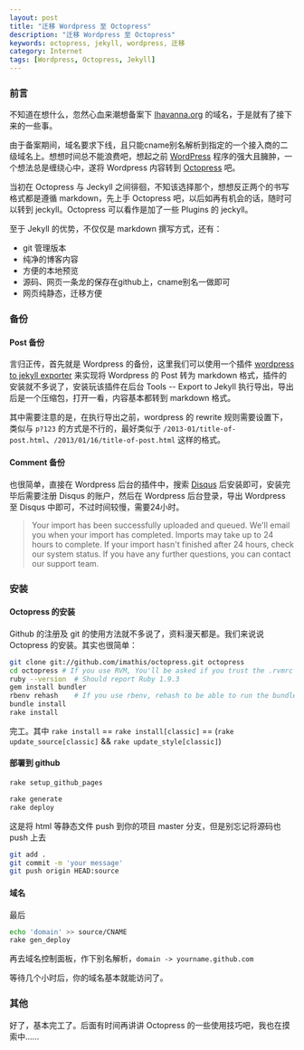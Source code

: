 ```yaml
---
layout: post
title: "迁移 Wordpress 至 Octopress"
description: "迁移 Wordpress 至 Octopress"
keywords: octopress, jekyll, wordpress, 迁移
category: Internet
tags: [Wordpress, Octopress, Jekyll]
---
```


### 前言

不知道在想什么，忽然心血来潮想备案下 [Ihavanna.org](http://ihavanna.org) 的域名，于是就有了接下来的一些事。

由于备案期间，域名要求下线，且只能cname别名解析到指定的一个接入商的二级域名上。想想时间总不能浪费吧，想起之前 [WordPress](http://wordpress.org) 程序的强大且臃肿，一个想法总是缠绕心中，遂将 Wordpress 内容转到 [Octopress](http://octopress.org) 吧。

<!-- more -->

当初在 Octopress 与 Jeckyll 之间徘徊，不知该选择那个，想想反正两个的书写格式都是遵循 markdown，先上手 Octopress 吧，以后如再有机会的话，随时可以转到 jeckyll。Octopress 可以看作是加了一些 Plugins 的 jeckyll。

至于 Jekyll 的优势，不仅仅是 markdown 撰写方式，还有：

- git 管理版本
- 纯净的博客内容
- 方便的本地预览
- 源码、网页一条龙的保存在github上，cname别名一做即可
- 网页纯静态，迁移方便

### 备份

#### Post 备份

言归正传，首先就是 Wordpress 的备份，这里我们可以使用一个插件 [wordpress to jekyll exporter](https://github.com/benbalter/wordpress-to-jekyll-exporter) 来实现将 Wordpress 的 Post 转为 markdown 格式，插件的安装就不多说了，安装玩该插件在后台 Tools -- Export to Jekyll 执行导出，导出后是一个压缩包，打开一看，内容基本都转到 markdown 格式。

其中需要注意的是，在执行导出之前，wordpress 的 rewrite 规则需要设置下，类似与 `p?123` 的方式是不行的，最好类似于 `/2013-01/title-of-post.html`、`/2013/01/16/title-of-post.html` 这样的格式。

#### Comment 备份

也很简单，直接在 Wordpress 后台的插件中，搜索 [Disqus](http://disqus.com) 后安装即可，安装完毕后需要注册 Disqus 的账户，然后在 Wordpress 后台登录，导出 Wordpress 至 Disqus 中即可，不过时间较慢，需要24小时。

>Your import has been successfully uploaded and queued. We'll email you when your import has completed.
>Imports may take up to 24 hours to complete. If your import hasn't finished after 24 hours, check our system status. If you have any further questions, you can contact our support team.

### 安装

#### Octopress 的安装

Github 的注册及 git 的使用方法就不多说了，资料漫天都是。我们来说说 Octopress 的安装。其实也很简单：

```sh
git clone git://github.com/imathis/octopress.git octopress
cd octopress # If you use RVM, You'll be asked if you trust the .rvmrc file (say yes).
ruby --version  # Should report Ruby 1.9.3
gem install bundler
rbenv rehash    # If you use rbenv, rehash to be able to run the bundle command
bundle install
rake install
```

完工。其中 `rake install` == `rake install[classic]` == (`rake update_source[classic]` && `rake update_style[classic]`)

#### 部署到 github

```sh
rake setup_github_pages

rake generate
rake deploy
```

这是将 html 等静态文件 push 到你的项目 master 分支，但是别忘记将源码也 push 上去

```sh
git add .
git commit -m 'your message'
git push origin HEAD:source
```

#### 域名

最后

```sh
echo 'domain' >> source/CNAME
rake gen_deploy
```

再去域名控制面板，作下别名解析，`domain -> yourname.github.com`

等待几个小时后，你的域名基本就能访问了。

### 其他

好了，基本完工了。后面有时间再讲讲 Octopress 的一些使用技巧吧，我也在摸索中......
